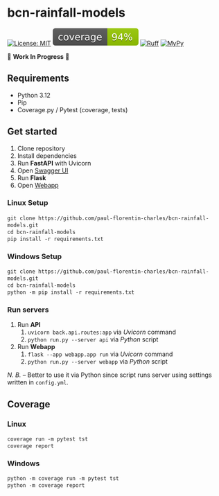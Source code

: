 # bcn-rainfall-models

[![License: MIT](https://img.shields.io/badge/License-MIT-yellow.svg)](https://opensource.org/licenses/MIT)
[![coverage badge](coverage.svg)](https://github.com/nedbat/coveragepy)
[![Ruff](https://img.shields.io/endpoint?url=https://raw.githubusercontent.com/astral-sh/ruff/main/assets/badge/v2.json)](https://github.com/astral-sh/ruff)
[![MyPy](https://www.mypy-lang.org/static/mypy_badge.svg)](https://mypy-lang.org/)

🚧 **Work In Progress** 🚧

## Requirements

- Python 3.12
- Pip
- Coverage.py / Pytest (coverage, tests)

## Get started

1. Clone repository
2. Install dependencies
3. Run **FastAPI** with Uvicorn
4. Open [Swagger UI](http://127.0.0.1:8000/docs)
5. Run **Flask**
6. Open [Webapp](http://127.0.0.1:5000)

### Linux Setup
```commandline
git clone https://github.com/paul-florentin-charles/bcn-rainfall-models.git
cd bcn-rainfall-models
pip install -r requirements.txt
```

### Windows Setup
```commandline
git clone https://github.com/paul-florentin-charles/bcn-rainfall-models.git
cd bcn-rainfall-models
python -m pip install -r requirements.txt
```

### Run servers

1. Run **API**
   1. `uvicorn back.api.routes:app` via _Uvicorn_ command
   2. `python run.py --server api` via _Python_ script
2. Run **Webapp**
   1. `flask --app webapp.app run` via _Uvicorn_ command
   2. `python run.py --server webapp` via _Python_ script

_N. B._ – Better to use it via Python since script runs server using settings written in `config.yml`.

## Coverage

### Linux
```commandline
coverage run -m pytest tst
coverage report
```

### Windows
```commandline
python -m coverage run -m pytest tst
python -m coverage report
```